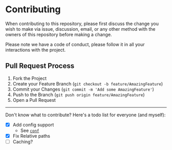 # Contributing

When contributing to this repository, please first discuss the change you wish to make via issue,
discussion, email, or any other method with the owners of this repository before making a change. 

Please note we have a code of conduct, please follow it in all your interactions with the project.

## Pull Request Process

1. Fork the Project
2. Create your Feature Branch (`git checkout -b feature/AmazingFeature`)
3. Commit your Changes (`git commit -m 'Add some AmazingFeature'`)
4. Push to the Branch (`git push origin feature/AmazingFeature`)
5. Open a Pull Request

---

Don't know what to contribute? Here's a todo list for everyone (and myself):

- [x] Add config support
  - See [`conf`](https://github.com/sindresorhus/conf)
- [x] Fix Relative paths
- [ ] Caching?